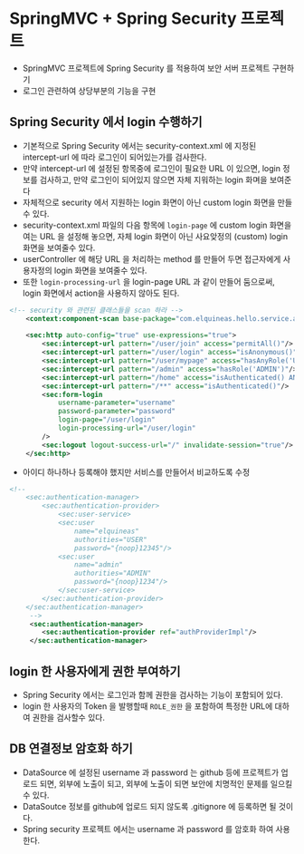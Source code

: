 # SpringMVC + Spring Security 프로젝트
- SpringMVC 프로젝트에 Spring Security 를 적용하여 보안 서버 프로젝트 구현하기
- 로그인 관련하여 상당부분의 기능을 구현

## Spring Security 에서 login 수행하기
- 기본적으로 Spring Security 에서는 security-context.xml 에 지정된 intercept-url 에 따라
  로그인이 되어있는가를 검사한다.
- 만약 intercept-url 에 설정된 항목중에 로그인이 필요한 URL 이 있으면, login 정보를 검사하고,
  만약 로그인이 되어있지 않으면 자체 지워하는 login 화며을 보여준다
- 자체적으로 security 에서 지원하는 login 화면이 아닌 custom login 화면을 만들수 있다.
- security-context.xml 파일의 다음 항목에 `login-page` 에 custom login 화면을 여는 URL 을
  설정해 놓으면, 자체 login 화면이 아닌 사요앚정의 (custom) login 화면을 보여줄수 있다.
- userController 에 해당 URL 을 처리하는 method 를 만들어 두면 접근자에게 사용자정의 login 화면을
  보여줄수 있다.
- 또한 `login-processing-url` 을 login-page URL 과 같이 만들어 둠으로써, login 화면에서 action을
  사용하지 않아도 된다.
```xml
<!-- security 와 관련된 클래스들을 scan 하라 -->
	<context:component-scan base-package="com.elquineas.hello.service.auth"/>
	
	<sec:http auto-config="true" use-expressions="true">
		<sec:intercept-url pattern="/user/join" access="permitAll()"/>
		<sec:intercept-url pattern="/user/login" access="isAnonymous()"/>
		<sec:intercept-url pattern="/user/mypage" access="hasAnyRole('USER','ADMIN')"/>
		<sec:intercept-url pattern="/admin" access="hasRole('ADMIN')"/>
		<sec:intercept-url pattern="/home" access="isAuthenticated() AND hasRole('USER','ADMIN')"/>
		<sec:intercept-url pattern="/**" access="isAuthenticated()"/>
		<sec:form-login
			username-parameter="username"
			password-parameter="password"
			login-page="/user/login"
			login-processing-url="/user/login"
		/>
		<sec:logout logout-success-url="/" invalidate-session="true"/>
	</sec:http>
```

- 아이디 하나하나 등록해야 했지만 서비스를 만들어서 비교하도록 수정
```xml
<!-- 
	<sec:authentication-manager>
		<sec:authentication-provider>
			<sec:user-service>
			<sec:user 
				name="elquineas" 
				authorities="USER" 
				password="{noop}12345"/>
			<sec:user 
				name="admin" 
				authorities="ADMIN" 
				password="{noop}1234"/>
			</sec:user-service>
		</sec:authentication-provider>
	</sec:authentication-manager>
	 -->
	 <sec:authentication-manager>
		<sec:authentication-provider ref="authProviderImpl"/>
	 </sec:authentication-manager>
```

## login 한 사용자에게 권한 부여하기
- Spring Security 에서는 로그인과 함께 권한을 검사하는 기능이 포함되어 있다.
- login 한 사용자의 Token 을 발행할때 `ROLE_권한` 을 포함하여 특정한 URL에 대하여 권한을 검사할수 있다.

## DB 연결정보 암호화 하기
- DataSource 에 설정된 username 과 password 는 github 등에 프로젝트가 업로드 되면, 외부에 노출이 되고, 
  외부에 노출이 되면 보안에 치명적인 문제를 일으킬수 있다.
- DataSoutce 정보를 github에 업로드 되지 않도록 .gitignore 에 등록하면 될 것이다.
- Spring security 프로젝트 에서는 username 과 password 를 암호화 하여 사용한다.